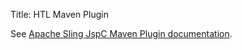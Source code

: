Title: HTL Maven Plugin

See [Apache Sling JspC Maven Plugin documentation](http://sling.apache.org/components/jspc-maven-plugin/).
